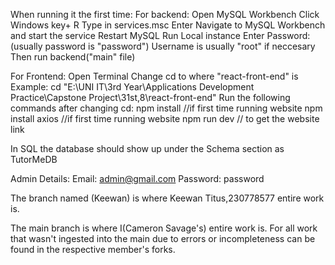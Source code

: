 When running it the first time:
For backend:
Open MySQL Workbench
Click Windows key+ R
Type in services.msc
Enter
Navigate to MySQL Workbench and start the service
Restart MySQL 
Run Local instance
Enter Password: (usually password is "password")
Username is usually "root" if neccesary
Then run backend("main" file)

For Frontend:
Open Terminal
Change cd to where "react-front-end" is
Example: cd "E:\UNI IT\3rd Year\Applications Development Practice\Capstone Project\31st,8\react-front-end"
Run the following commands after changing cd:
npm install             //if first time running website
npm install axios       //if first time running website
npm run dev   // to get the website link

In SQL the database should show up under the Schema section as TutorMeDB

Admin Details:
Email: admin@gmail.com
Password: password

The branch named (Keewan) is where Keewan Titus,230778577  entire work is. 

The main branch is where I(Cameron Savage's) entire work is.
For all work that wasn't ingested into the main due to errors or incompleteness can be found in the respective member's forks.
